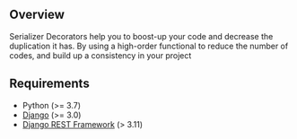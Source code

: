 ## Overview
Serializer Decorators help you to boost-up your code and decrease the duplication it has.
By using a high-order functional to reduce the number of codes, and build up a consistency
in your project

## Requirements
* Python (>= 3.7)
* [Django](https://github.com/django/django) (>= 3.0)
* [Django REST Framework](https://github.com/tomchristie/django-rest-framework) (> 3.11)
